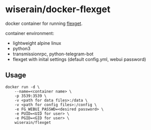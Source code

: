 # wiserain/docker-flexget

docker container for running [flexget](http://flexget.com/).

container environment:

- lightweight alpine linux
- python3
- transmissionrpc, python-telegram-bot
- flexget with inital settings (default config.yml, webui password)

## Usage

```
docker run -d \
    --name=<container name> \
    -p 3539:3539 \
    -v <path for data files>:/data \
    -v <path for config files>:/config \
    -e FG_WEBUI_PASSWD=<desired password> \
    -e PUID=<UID for user> \
    -e PGID=<GID for user> \
    wiserain/flexget
```
